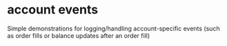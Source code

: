 # account events

Simple demonstrations for logging/handling account-specific events (such as order fills or balance updates after an order fill)
